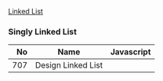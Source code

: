 [Linked List](https://leetcode.com/explore/learn/card/linked-list/)

### Singly Linked List

|  No | Name               | Javascript |
|----:|--------------------|:----------:|
| 707 | Design Linked List |            |